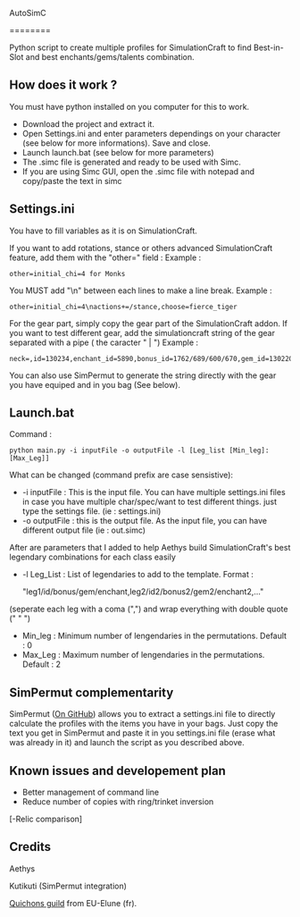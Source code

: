 AutoSimC

========

Python script to create multiple profiles for SimulationCraft to find Best-in-Slot and best enchants/gems/talents combination.

## How does it work ?
You must have python installed on you computer for this to work.
- Download the project and extract it.
- Open Settings.ini and enter parameters dependings on your character (see below for more informations). Save and close.
- Launch launch.bat (see below for more parameters)
- The .simc file is generated and ready to be used with Simc.
- If you are using Simc GUI, open the .simc file with notepad and copy/paste the text in simc

## Settings.ini
You have to fill variables as it is on SimulationCraft.

If you want to add rotations, stance or others advanced SimulationCraft feature, add them with the "other=" field :
Example :

    other=initial_chi=4 for Monks
You MUST add "\n" between each lines to make a line break.
Example :

    other=initial_chi=4\nactions+=/stance,choose=fierce_tiger

For the gear part, simply copy the gear part of the SimulationCraft addon. If you want to test different gear, add the simulationcraft string of the gear separated with a pipe ( the caracter " | ") 
Example : 

    neck=,id=130234,enchant_id=5890,bonus_id=1762/689/600/670,gem_id=130220|,id=134529,enchant_id=5890,bonus_id=3413/1808/1507/3336,gem_id=130220

You can also use SimPermut to generate the string directly with the gear you have equiped and in you bag (See below).

## Launch.bat
Command :

    python main.py -i inputFile -o outputFile -l [Leg_list [Min_leg]:[Max_Leg]]

What can be changed (command prefix are case sensistive):
- -i inputFile : This is the input file. You can have multiple settings.ini files in case you have multiple char/spec/want to test different things. just type the settings file. (ie : settings.ini)
- -o outputFile : this is the output file. As the input file, you can have different output file (ie : out.simc)
  
  
After are parameters that I added to help Aethys build SimulationCraft's best legendary combinations for each class easily
- -l Leg_List : List of legendaries to add to the template. Format :

    "leg1/id/bonus/gem/enchant,leg2/id2/bonus2/gem2/enchant2,..."

(seperate each leg with a coma (",") and wrap everything with double quote (" " ")
- Min_leg : Minimum number of lengendaries in the permutations. Default : 0
- Max_Leg : Maximum number of lengendaries in the permutations. Default : 2

## SimPermut complementarity
SimPermut ([On GitHub](https://github.com/Kutikuti/SimPermut)) allows you to extract a settings.ini file to directly calculate the profiles with the items you have in your bags.
Just copy the text you get in SimPermut and paste it in you settings.ini file (erase what was already in it) and launch the script as you described above.

## Known issues and developement plan
- Better management of command line  
- Reduce number of copies with ring/trinket inversion

[-Relic comparison]


## Credits
Aethys

Kutikuti (SimPermut integration)

[Quichons guild](http://www.quichons.fr/) from EU-Elune (fr).

